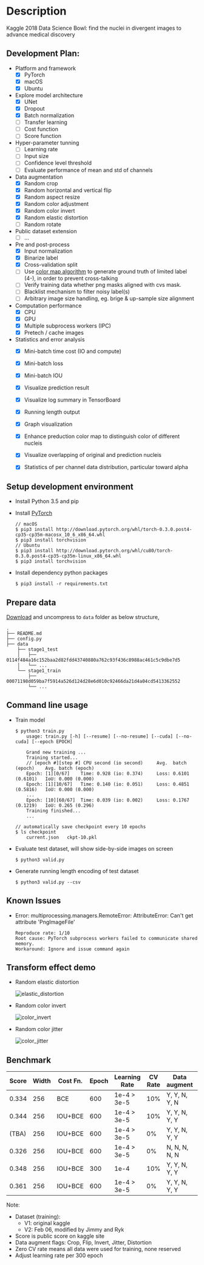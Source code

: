 # Description

Kaggle 2018 Data Science Bowl: find the nuclei in divergent images to advance medical discovery

## Development Plan:

* Platform and framework
  - [x] PyTorch
  - [x] macOS
  - [x] Ubuntu
* Explore model architecture
  - [x] UNet
  - [x] Dropout
  - [x] Batch normalization
  - [ ] Transfer learning
  - [ ] Cost function
  - [ ] Score function
* Hyper-parameter tunning
  - [ ] Learning rate
  - [ ] Input size
  - [ ] Confidence level threshold
  - [ ] Evaluate performance of mean and std of channels  
* Data augmentation
  - [x] Random crop
  - [x] Random horizontal and vertical flip
  - [x] Random aspect resize
  - [x] Random color adjustment
  - [x] Random color invert
  - [x] Random elastic distortion
  - [ ] Random rotate
* Public dataset extension
  - [ ] ... 
* Pre and post-process 
  - [x] Input normalization
  - [x] Binarize label
  - [x] Cross-validation split
  - [ ] Use [color map algorithm](https://stackoverflow.com/questions/42863543/applying-the-4-color-theorem-to-list-of-neighbor-polygons-stocked-in-a-graph-arr) to generate ground truth of limited label (4-), in order to prevent cross-talking 
  - [ ] Verify training data whether png masks aligned with cvs mask. 
  - [ ] Blacklist mechanism to filter noisy label(s)
  - [ ] Arbitrary image size handling, eg. brige & up-sample size alignment
* Computation performance
  - [x] CPU
  - [x] GPU 
  - [x] Multiple subprocess workers (IPC) 
  - [x] Pretech / cache images
* Statistics and error analysis
  - [x] Mini-batch time cost (IO and compute)
  - [x] Mini-batch loss
  - [x] Mini-batch IOU
  - [x] Visualize prediction result
  - [x] Visualize log summary in TensorBoard
  - [x] Running length output
  - [x] Graph visualization
  - [x] Enhance preduction color map to distinguish color of different nucleis
  - [x] Visualize overlapping of original and prediction nucleis
  - [x] Statistics of per channel data distribution, particular toward alpha
 

## Setup development environment

* Install Python 3.5 and pip
* Install [PyTorch](http://pytorch.org/)
    ```
    // macOS
    $ pip3 install http://download.pytorch.org/whl/torch-0.3.0.post4-cp35-cp35m-macosx_10_6_x86_64.whl 
    $ pip3 install torchvision 
    // Ubuntu
    $ pip3 install http://download.pytorch.org/whl/cu80/torch-0.3.0.post4-cp35-cp35m-linux_x86_64.whl 
    $ pip3 install torchvision
    ```

* Install dependency python packages
    ```
    $ pip3 install -r requirements.txt
    ```

## Prepare data

[Download](https://www.kaggle.com/c/data-science-bowl-2018) and uncompress to `data` folder as below structure,

```
.
├── README.md
├── config.py
├── data
    ├── stage1_test
    │   ├── 0114f484a16c152baa2d82fdd43740880a762c93f436c8988ac461c5c9dbe7d5
    │   └── ...
    └── stage1_train
        ├── 00071198d059ba7f5914a526d124d28e6d010c92466da21d4a04cd5413362552
        └── ...
```

## Command line usage

* Train model
    ```
    $ python3 train.py
        usage: train.py [-h] [--resume] [--no-resume] [--cuda] [--no-cuda] [--epoch EPOCH]

        Grand new training ...
        Training started...
        // [epoch #][step #] CPU second (io second)     Avg.  batch  (epoch)    Avg. batch (epoch)
        Epoch: [1][0/67]    Time: 0.928 (io: 0.374)	    Loss: 0.6101 (0.6101)   IoU: 0.000 (0.000)	
        Epoch: [1][10/67]   Time: 0.140 (io: 0.051)	    Loss: 0.4851 (0.5816)   IoU: 0.000 (0.000)
        ...
        Epoch: [10][60/67]  Time: 0.039 (io: 0.002)	    Loss: 0.1767 (0.1219)   IoU: 0.265 (0.296)
        Training finished...
        ...
    
    // automatically save checkpoint every 10 epochs
    $ ls checkpoint
        current.json   ckpt-10.pkl
    ```

* Evaluate test dataset, will show side-by-side images on screen
    ```
    $ python3 valid.py
    ```

* Generate running length encoding of test dataset
    ```
    $ python3 valid.py --csv
    ```

## Known Issues

* Error: multiprocessing.managers.RemoteError: AttributeError: Can't get attribute 'PngImageFile'  
    ```
    Reproduce rate: 1/10  
    Root cause: PyTorch subprocess workers failed to communicate shared memory.  
    Workaround: Ignore and issue command again
    ```

## Transform effect demo

* Random elastic distortion  

    ![elastic_distortion](docs/elastic_distortion.jpeg) 

* Random color invert  

    ![color_invert](docs/color_invert.jpeg) 

* Random color jitter  

    ![color_jitter](docs/color_jitter.jpeg) 


## Benchmark 

| Score | Width | Cost Fn. | Epoch | Learning Rate | CV Rate | Data augment  | Dataset
| ----- | ----- | -------- | ----- | ------------- | -------- | ------------- | -------
| 0.334 | 256   | BCE      | 600   | 1e-4 > 3e-5   | 10%      | Y, Y, N, Y, N | V1
| 0.344 | 256   | IOU+BCE  | 600   | 1e-4 > 3e-5   | 10%      | Y, Y, N, Y, Y | V1
| (TBA) | 256   | IOU+BCE  | 600   | 1e-4 > 3e-5   |  0%      | Y, Y, N, Y, Y | V1
| 0.326 | 256   | IOU+BCE  | 600   | 1e-4 > 3e-5   |  0%      | N, N, N, N, N | V2
| 0.348 | 256   | IOU+BCE  | 300   | 1e-4          | 10%      | Y, Y, N, Y, Y | V2
| 0.361 | 256   | IOU+BCE  | 600   | 1e-4 > 3e-5   |  0%      | Y, Y, N, Y, Y | V2

Note:
- Dataset (training): 
    * V1: original kaggle
    * V2: Feb 06, modified by Jimmy and Ryk
- Score is public score on kaggle site
- Data augment flags: Crop, Flip, Invert, Jitter, Distortion
- Zero CV rate means all data were used for training, none reserved
- Adjust learning rate per 300 epoch
